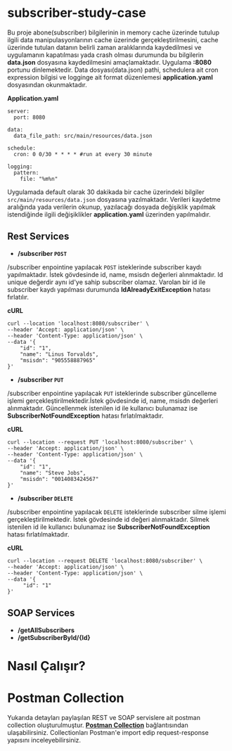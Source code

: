 # subscriber-study-case
Bu proje abone(subscriber) bilgilerinin in memory cache üzerinde tutulup ilgili data manipulasyonlarının cache üzerinde gerçekleştirilmesini, cache üzerinde tutulan datanın belirli zaman aralıklarında kaydedilmesi ve uygulamanın kapatılması yada crash olması durumunda bu bilgilerin **data.json** dosyasına kaydedilmesini amaçlamaktadır. Uygulama **:8080** portunu dinlemektedir. Data dosyası(data.json) pathi, schedulera ait cron expression bilgisi ve logginge ait format düzenlemesi **application.yaml** dosyasından okunmaktadır.

**Application.yaml**
```
server:
  port: 8080

data:
  data_file_path: src/main/resources/data.json

schedule:
  cron: 0 0/30 * * * * #run at every 30 minute

logging:
  pattern:
    file: "%m%n"

```

Uygulamada default olarak 30 dakikada bir cache üzerindeki bilgiler ```src/main/resources/data.json``` dosyasına yazılmaktadır. Verileri kaydetme aralığında yada verilerin okunup, yazılacağı dosyada değişiklik yapılmak istendiğinde ilgili değişiklikler **application.yaml** üzerinden yapılmalıdır.

## Rest Services ##
+ **/subscriber ```POST```**

/subscriber enpointine yapılacak ```POST``` isteklerinde subscriber kaydı yapılmaktadır. İstek gövdesinde id, name, msisdn değerleri alınmaktadır. Id unique değerdir aynı id'ye sahip subscriber olamaz. Varolan bir id ile subscriber kaydı yapılması durumunda **IdAlreadyExitException** hatası fırlatılır.

**cURL**
```
curl --location 'localhost:8080/subscriber' \
--header 'Accept: application/json' \
--header 'Content-Type: application/json' \
--data '{
    "id": "1",
    "name": "Linus Torvalds",
    "msisdn": "905558887965" 
}'
```

+ **/subscriber ```PUT```**

/subscriber enpointine yapılacak ```PUT``` isteklerinde subscriber güncelleme işlemi gerçekleştirilmektedir.İstek gövdesinde id, name, msisdn değerleri alınmaktadır. Güncellenmek istenilen id ile kullanıcı bulunamaz ise **SubscriberNotFoundException** hatası fırlatılmaktadır.

**cURL**
```
curl --location --request PUT 'localhost:8080/subscriber' \
--header 'Accept: application/json' \
--header 'Content-Type: application/json' \
--data '{
    "id": "1",
    "name": "Steve Jobs",
    "msisdn": "0014083424567" 
}'
```

+ **/subscriber ```DELETE```**

/subscriber enpointine yapılacak ```DELETE``` isteklerinde subscriber silme işlemi gerçekleştirilmektedir. İstek gövdesinde id değeri alınmaktadır. Silmek istenilen id ile kullanıcı bulunamaz ise **SubscriberNotFoundException** hatası fırlatılmaktadır.

**cURL**
```
curl --location --request DELETE 'localhost:8080/subscriber' \
--header 'Accept: application/json' \
--header 'Content-Type: application/json' \
--data '{
     "id": "1"
}'
```

## SOAP Services ##
+ **/getAllSubscribers**
+ **/getSubscriberById/{Id}**

# Nasıl Çalışır?

# Postman Collection
Yukarıda detayları paylaşılan REST ve SOAP servislere ait postman collection oluşturulmuştur. **[Postman Collection](https://api.postman.com/collections/21282248-61b36244-6e42-45d5-9867-686b6f04d275?access_key=PMAT-01GTQ7HDYZA55CJY7DKPBE3EJP)** bağlantısından ulaşabilirsiniz. Collectionları Postman'e import edip request-response yapısını inceleyebilirsiniz.

